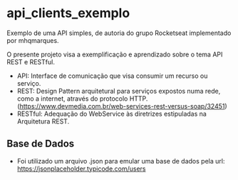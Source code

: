 # api_clients_exemplo
Exemplo de uma API simples, de autoria do grupo Rocketseat implementado por mhqmarques.

O presente projeto visa a exemplificação e aprendizado sobre o tema API REST e RESTful.
  - API: Interface de comunicação que visa consumir um recurso ou serviço.
  - REST: Design Pattern arquitetural para serviços expostos numa rede, como a internet, através do protocolo HTTP.(https://www.devmedia.com.br/web-services-rest-versus-soap/32451)
  - RESTful: Adequação do WebService às diretrizes estipuladas na Arquitetura REST.

## Base de Dados
 - Foi utilizado um arquivo .json para emular uma base de dados pela url: https://jsonplaceholder.typicode.com/users
